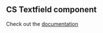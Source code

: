 ## CS Textfield component
Check out the [documentation](../../../../docs/components.md#cs-textfield-open_file_folder)
